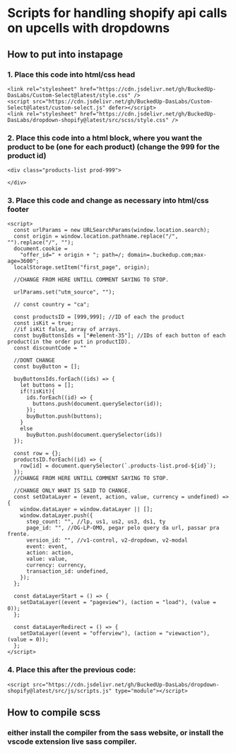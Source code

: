 # Scripts for handling shopify api calls on upcells with dropdowns

## How to put into instapage
### 1. Place this code into html/css head
```
<link rel="stylesheet" href="https://cdn.jsdelivr.net/gh/BuckedUp-DasLabs/Custom-Select@latest/style.css" />
<script src="https://cdn.jsdelivr.net/gh/BuckedUp-DasLabs/Custom-Select@latest/custom-select.js" defer></script>
<link rel="stylesheet" href="https://cdn.jsdelivr.net/gh/BuckedUp-DasLabs/dropdown-shopify@latest/src/scss/style.css" />
```
### 2. Place this code into a html block, where you want the product to be (one for each product) (change the 999 for the product id)
```
<div class="products-list prod-999">

</div>
```
### 3. Place this code and change as necessary into html/css footer
```
<script>
  const urlParams = new URLSearchParams(window.location.search);
  const origin = window.location.pathname.replace("/", "").replace("/", "");
  document.cookie =
    "offer_id=" + origin + "; path=/; domain=.buckedup.com;max-age=3600";
  localStorage.setItem("first_page", origin);

  //CHANGE FROM HERE UNTILL COMMENT SAYING TO STOP.

  urlParams.set("utm_source", "");

  // const country = "ca";

  const productsID = [999,999]; //ID of each the product
  const isKit = true;
  //if isKit false, array of arrays.
  const buyButtonsIds = ["#element-35"]; //IDs of each button of each product(in the order put in productID).
  const discountCode = ""

  //DONT CHANGE
  const buyButton = [];

  buyButtonsIds.forEach((ids) => {
    let buttons = [];
    if(!isKit){
      ids.forEach((id) => {
        buttons.push(document.querySelector(id));
      });
      buyButton.push(buttons);
    }
    else
      buyButton.push(document.querySelector(ids))
  });

  const row = {};
  productsID.forEach((id) => {
    row[id] = document.querySelector(`.products-list.prod-${id}`);
  });
  //CHANGE FROM HERE UNTILL COMMENT SAYING TO STOP.

  //CHANGE ONLY WHAT IS SAID TO CHANGE.
  const setDataLayer = (event, action, value, currency = undefined) => {
    window.dataLayer = window.dataLayer || [];
    window.dataLayer.push({
      step_count: "", //lp, us1, us2, us3, ds1, ty
      page_id: "", //OG-LP-OMO, pegar pelo query da url, passar pra frente.
      version_id: "", //v1-control, v2-dropdown, v2-modal
      event: event,
      action: action,
      value: value,
      currency: currency,
      transaction_id: undefined,
    });
  };

  const dataLayerStart = () => {
    setDataLayer((event = "pageview"), (action = "load"), (value = 0));
  };

  const dataLayerRedirect = () => {
    setDataLayer((event = "offerview"), (action = "viewaction"), (value = 0));
  };
</script>
```

### 4. Place this after the previous code:
```
<script src="https://cdn.jsdelivr.net/gh/BuckedUp-DasLabs/dropdown-shopify@latest/src/js/scripts.js" type="module"></script>
```

## How to compile scss

### either install the compiler from the sass website, or install the vscode extension live sass compiler.

